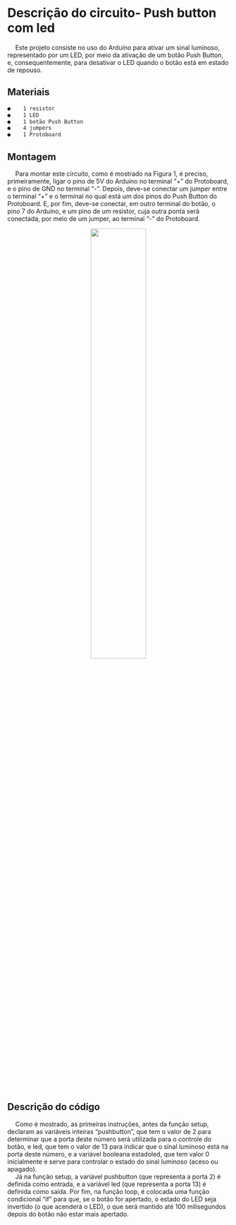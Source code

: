 
# Descrição do circuito- Push button com led

&emsp; Este projeto consiste no uso do Arduíno para ativar um sinal luminoso, representado por um LED, por meio da ativação de um botão Push Button, e, consequentemente, para desativar o LED quando o botão está em estado de repouso.


## Materiais
```sh
●	 1 resistor
●	 1 LED
●	 1 botão Push Button
●	 4 jumpers
●	 1 Protoboard

```
## Montagem
&emsp; Para montar este circuito, como é mostrado na Figura 1, é preciso, primeiramente, ligar o pino de 5V do Arduino no terminal “+” do Protoboard, e o pino de GND no terminal “-”. Depois, deve-se conectar um jumper entre o terminal “+” e o terminal no qual está um dos pinos do Push Button do Protoboard. E, por fim, deve-se conectar, em outro terminal do botão, o pino 7 do Arduino, e um pino de um resistor, cuja outra ponta será conectada, por meio de um jumper, ao terminal “-” do Protoboard.

<div align="center">
<img src="https://user-images.githubusercontent.com/72284498/194452194-4be51c95-713b-4d08-8f32-a58dce85ed14.png" width=50%>
</div>

## Descrição do código
&emsp; Como é mostrado, as primeiras instruções, antes da função setup, declaram as variáveis inteiras “pushbutton”, que tem o valor de 2 para determinar que a porta deste número será utilizada para o controle do botão, e led, que tem o valor de 13 para indicar que o sinal luminoso está na porta deste número, e a variável booleana estadoled, que tem valor 0 inicialmente e serve para controlar o estado do sinal luminoso (aceso ou apagado).
</br>&emsp; Já na função setup, a variável pushbutton (que representa a porta 2) é definida como entrada, e a variável led (que representa a porta 13) é definida como saída. Por fim, na função loop, é colocada uma função condicional “if” para que, se o botão for apertado, o estado do LED seja invertido (o que acenderá o LED), o que será mantido até 100 milisegundos depois do botão não estar mais apertado.


